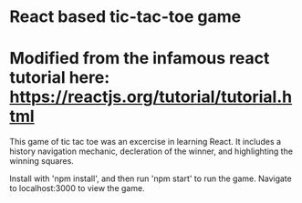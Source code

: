 # React based tic-tac-toe game

# Modified from the infamous react tutorial here: https://reactjs.org/tutorial/tutorial.html

This game of tic tac toe was an excercise in learning React. 
It includes a history navigation mechanic, decleration of the winner, and highlighting the winning squares. 

Install with 'npm install', and then run 'npm start' to run the game. 
Navigate to localhost:3000 to view the game. 